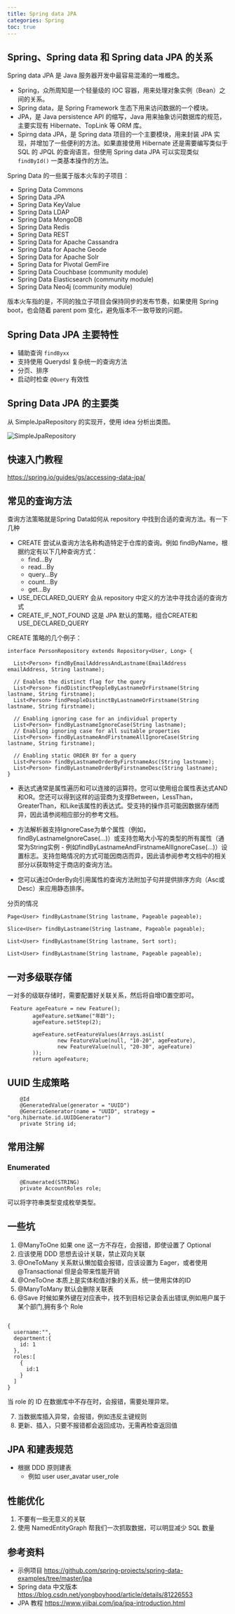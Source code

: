 ```yaml
---
title: Spring data JPA
categories: Spring
toc: true
---
```


## Spring、Spring data 和 Spring data JPA 的关系

Spring data JPA 是 Java 服务器开发中最容易混淆的一堆概念。

- Spring，众所周知是一个轻量级的 IOC 容器，用来处理对象实例（Bean）之间的关系。
- Spring data，是 Spring Framework 生态下用来访问数据的一个模块。
- JPA，是 Java persistence API 的缩写，Java 用来抽象访问数据库的规范，主要实现有 Hibernate、TopLink 等 ORM 库。
- Spirng data JPA，是 Spring data 项目的一个主要模块，用来封装 JPA 实现，并增加了一些便利的方法。如果直接使用 Hibernate 还是需要编写类似于 SQL 的 JPQL 的查询语言。但使用 Spring data JPA 可以实现类似 `findById()` 一类基本操作的方法。

Spring Data 的一些属于版本火车的子项目：

- Spring Data Commons
- Spring Data JPA
- Spring Data KeyValue
- Spring Data LDAP
- Spring Data MongoDB
- Spring Data Redis
- Spring Data REST
- Spring Data for Apache Cassandra
- Spring Data for Apache Geode
- Spring Data for Apache Solr
- Spring Data for Pivotal GemFire
- Spring Data Couchbase (community module)
- Spring Data Elasticsearch (community module)
- Spring Data Neo4j (community module)
  
版本火车指的是，不同的独立子项目会保持同步的发布节奏，如果使用 Spring boot，也会随着 parent pom 变化，避免版本不一致导致的问题。

## Spring Data JPA 主要特性

- 辅助查询 `findByxx`
- 支持使用 Querydsl 复杂统一的查询方法
- 分页、排序
- 启动时检查 `@Query` 有效性

## Spring Data JPA 的主要类

从 SimpleJpaRepository 的实现开，使用 idea 分析出类图。

![SimpleJpaRepository](./spring-data/simple-jpa-repository-diagram.png)


## 快速入门教程

https://spring.io/guides/gs/accessing-data-jpa/

## 常见的查询方法

查询方法策略就是Spring Data如何从 repository 中找到合适的查询方法。有一下几种

- CREATE 尝试从查询方法名称构造特定于仓库的查询。例如 findByName，根据约定有以下几种查询方式：
    -  find…By
    -  read…By
    -  query…By
    -  count…By
    -  get…By
- USE_DECLARED_QUERY 会从 repository 中定义的方法中寻找合适的查询方式
- CREATE_IF_NOT_FOUND 这是 JPA 默认的策略，组合CREATE和USE_DECLARED_QUERY


CREATE 策略的几个例子：

```
interface PersonRepository extends Repository<User, Long> {

  List<Person> findByEmailAddressAndLastname(EmailAddress emailAddress, String lastname);

  // Enables the distinct flag for the query
  List<Person> findDistinctPeopleByLastnameOrFirstname(String lastname, String firstname);
  List<Person> findPeopleDistinctByLastnameOrFirstname(String lastname, String firstname);

  // Enabling ignoring case for an individual property
  List<Person> findByLastnameIgnoreCase(String lastname);
  // Enabling ignoring case for all suitable properties
  List<Person> findByLastnameAndFirstnameAllIgnoreCase(String lastname, String firstname);

  // Enabling static ORDER BY for a query
  List<Person> findByLastnameOrderByFirstnameAsc(String lastname);
  List<Person> findByLastnameOrderByFirstnameDesc(String lastname);
}
```

- 表达式通常是属性遍历和可以连接的运算符。您可以使用组合属性表达式AND和OR。您还可以得到这样的运营商为支撑Between，LessThan，GreaterThan，和Like该属性的表达式。受支持的操作员可能因数据存储而异，因此请参阅相应部分的参考文档。

- 方法解析器支持IgnoreCase为单个属性（例如，findByLastnameIgnoreCase(…)）或支持忽略大小写的类型的所有属性（通常为String实例 - 例如findByLastnameAndFirstnameAllIgnoreCase(…)）设置标志。支持忽略情况的方式可能因商店而异，因此请参阅参考文档中的相关部分以获取特定于商店的查询方法。

- 您可以通过OrderBy向引用属性的查询方法附加子句并提供排序方向（Asc或Desc）来应用静态排序。

分页的情况
```
Page<User> findByLastname(String lastname, Pageable pageable);

Slice<User> findByLastname(String lastname, Pageable pageable);

List<User> findByLastname(String lastname, Sort sort);

List<User> findByLastname(String lastname, Pageable pageable);

```

## 一对多级联存储

一对多的级联存储时，需要配置好关联关系，然后将自增ID置空即可。

```
 Feature ageFeature = new Feature();
        ageFeature.setName("年龄");
        ageFeature.setStep(2);

        ageFeature.setFeatureValues(Arrays.asList(
                new FeatureValue(null, "10-20", ageFeature),
                new FeatureValue(null, "20-30", ageFeature)
        ));
        return ageFeature;
```


## UUID 生成策略

```
    @Id
    @GeneratedValue(generator = "UUID")
    @GenericGenerator(name = "UUID", strategy = "org.hibernate.id.UUIDGenerator")
    private String id;

```

## 常用注解

### Enumerated 

```
    @Enumerated(STRING)
    private AccountRoles role;
```

可以将字符串类型变成枚举类型。

## 一些坑

1. @ManyToOne 如果 one 这一方不存在，会报错，即使设置了 Optional
2. 应该使用 DDD 思想去设计关联，禁止双向关联
3. @OneToMany 关系默认懒加载会报错，应该设置为 Eager，或者使用 @Transactional 但是会带来性能开销
4. @OneToOne 本质上是实体和值对象的关系，统一使用实体的ID
5. @ManyToMany 默认会删除关联表
6. @Save  时候如果外键在对应表中，找不到目标记录会丢出错误,例如用户属于某个部门,拥有多个 Role

```

{
  username:"",
  department:{
    id: 1
  },
  roles:[
    {
      id:1
    }
  ]
}

```
当 role 的 ID 在数据库中不存在时，会报错，需要处理异常。

7. 当数据库插入异常，会报错，例如违反主键规则
8. 更新、插入，只要不报错都会返回成功，无需再检查返回值


## JPA 和建表规范

- 根据 DDD 原则建表
  - 例如 user user_avatar user_role

## 性能优化

1. 不要有一些无意义的关联
2. 使用 NamedEntityGraph 帮我们一次抓取数据，可以明显减少 SQL 数量

## 参考资料

-  示例项目 https://github.com/spring-projects/spring-data-examples/tree/master/jpa
-  Spring data  中文版本 https://blog.csdn.net/yongboyhood/article/details/81226553
-  JPA 教程 https://www.yiibai.com/jpa/jpa-introduction.html


